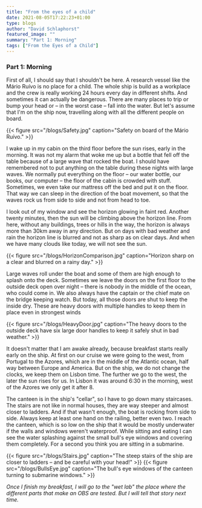 ```yaml
---
title: "From the eyes of a child"
date: 2021-08-05T17:22:23+01:00
type: blogs
author: "David Schlaphorst"
featured_image: ""
summary: "Part 1: Morning"
tags: ["From the Eyes of a Child"]
---
```


### Part 1: Morning ###

First of all, I should say that I shouldn't be here. A research vessel like the Mário Ruívo is no place for a child. The whole ship is build as a workplace and the crew is really working 24 hours every day in different shifts. And sometimes it can actually be dangerous. There are many places to trip or bump your head or – in the worst case – fall into the water. But let's assume that I'm on the ship now, travelling along with all the different people on board.

{{< figure src="/blogs/Safety.jpg" caption="Safety on board of the Mário Ruívo." >}}

I wake up in my cabin on the third floor before the sun rises, early in the morning. It was not my alarm that woke me up but a bottle that fell off the table because of a large wave that rocked the boat. I should have remembered not to put anything on the table during these nights with large waves. We normally put everything on the floor – our water bottle, our books, our computer – the floor of the cabin is crowded with stuff. Sometimes, we even take our mattress off the bed and put it on the floor. That way we can sleep in the direction of the boat movement, so that the waves rock us from side to side and not from head to toe.

I look out of my window and see the horizon glowing in faint red. Another twenty minutes, then the sun will be climbing above the horizon line. From here, without any buildings, trees or hills in the way, the horizon is always more than 30km away in any direction. But on days with bad weather and rain the horizon line is blurred and not as sharp as on clear days. And when we have many clouds like today, we will not see the sun.

{{< figure src="/blogs/HorizonComparison.jpg" caption="Horizon sharp on a clear and blurred on a rainy day." >}}

Large waves roll under the boat and some of them are high enough to splash onto the deck. Sometimes we leave the doors on the first floor to the outside deck open over night – there is nobody in the middle of the ocean, who could come in. We also always have the captain or the chief mate on the bridge keeping watch. But today, all those doors are shut to keep the inside dry. These are heavy doors with multiple handles to keep them in place even in strongest winds 

{{< figure src="/blogs/HeavyDoor.jpg" caption="The heavy doors to the outside deck have six large door handles to keep it safely shut in bad weather." >}}

It doesn't matter that I am awake already, because breakfast starts really early on the ship. At first on our cruise we were going to the west, from Portugal to the Azores, which are in the middle of the Atlantic ocean, half way between Europe and America. But on the ship, we do not change the clocks, we keep them on Lisbon time. The further we go to the west, the later the sun rises for us. In Lisbon it was around 6:30 in the morning, west of the Azores we only get it after 8.

The canteen is in the ship's "cellar", so I have to go down many staircases. The stairs are not like in normal houses, they are way steeper and almost closer to ladders. And if that wasn't enough, the boat is rocking from side to side. Always keep at least one hand on the railing, better even two. I reach the canteen, which is so low on the ship that it would be mostly underwater if the walls and windows weren't waterproof. While sitting and eating I can see the water splashing against the small bull's eye windows and covering them completely. For a second you think you are sitting in a submarine.

{{< figure src="/blogs/Stairs.jpg" caption="The steep stairs of the ship are closer to ladders – and be careful with your head!" >}}
{{< figure src="/blogs/BullsEye.jpg" caption="The bull's eye windows of the canteen turning to submarine windows." >}}

_Once I finish my breakfast, I will go to the "wet lab" the place where the different parts that make an OBS are tested. But I will tell that story next time._


